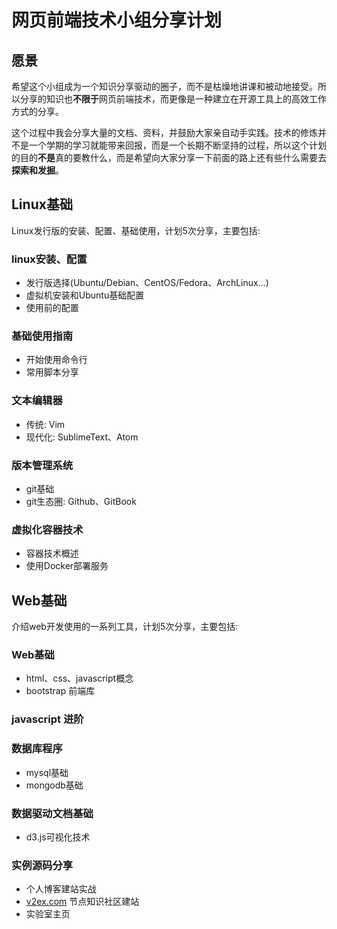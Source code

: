 # 网页前端技术小组分享计划

## 愿景
希望这个小组成为一个知识分享驱动的圈子，而不是枯燥地讲课和被动地接受。所以分享的知识也**不限于**网页前端技术，而更像是一种建立在开源工具上的高效工作方式的分享。

这个过程中我会分享大量的文档、资料，并鼓励大家亲自动手实践。技术的修炼并不是一个学期的学习就能带来回报，而是一个长期不断坚持的过程，所以这个计划的目的**不是**真的要教什么，而是希望向大家分享一下前面的路上还有些什么需要去**探索和发掘**。

## Linux基础
Linux发行版的安装、配置、基础使用，计划5次分享，主要包括:

### linux安装、配置
* 发行版选择(Ubuntu/Debian、CentOS/Fedora、ArchLinux...)
* 虚拟机安装和Ubuntu基础配置
* 使用前的配置

### 基础使用指南
* 开始使用命令行
* 常用脚本分享

### 文本编辑器
* 传统: Vim
* 现代化: SublimeText、Atom

### 版本管理系统
* git基础
* git生态圈: Github、GitBook

### 虚拟化容器技术
* 容器技术概述
* 使用Docker部署服务

## Web基础
介绍web开发使用的一系列工具，计划5次分享，主要包括:

### Web基础
* html、css、javascript概念
* bootstrap 前端库

### javascript 进阶

### 数据库程序
* mysql基础
* mongodb基础

### 数据驱动文档基础
* d3.js可视化技术

### 实例源码分享
* 个人博客建站实战
* [v2ex.com](v2ex.com) 节点知识社区建站
* 实验室主页

